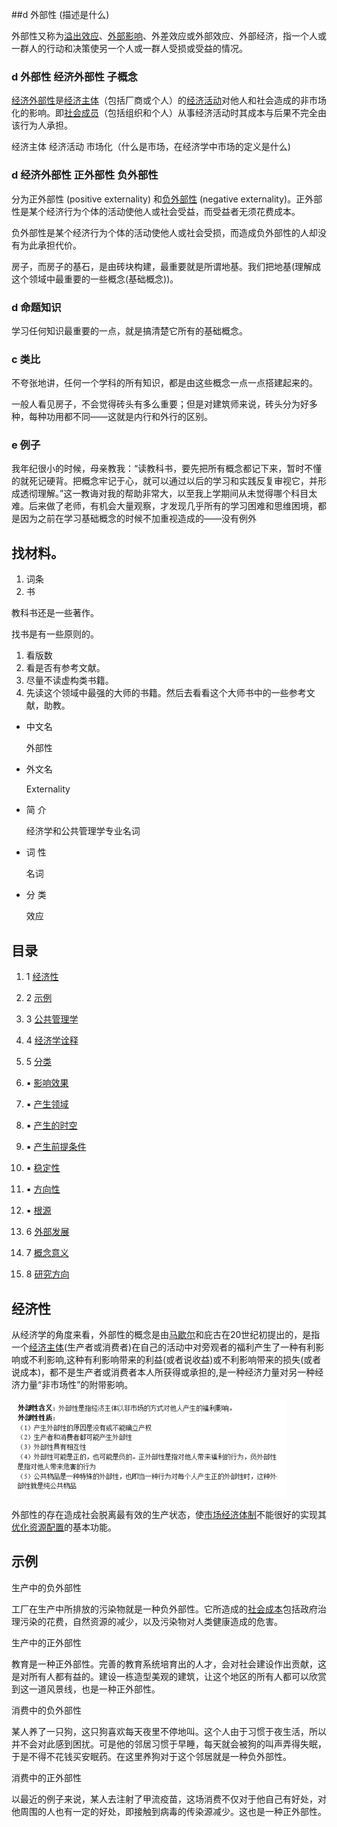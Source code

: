

##d 外部性  (描述是什么)

外部性又称为[溢出效应](https://baike.baidu.com/item/溢出效应/6809311)、[外部影响](https://baike.baidu.com/item/外部影响)、外差效应或外部效应、外部经济，指一个人或一群人的行动和决策使另一个人或一群人受损或受益的情况。

### d 外部性   经济外部性   子概念 

[经济外部性](https://baike.baidu.com/item/经济外部性/8023413)是[经济主体](https://baike.baidu.com/item/经济主体/11059502)（包括厂商或个人）的[经济活动](https://baike.baidu.com/item/经济活动/796581)对他人和社会造成的非市场化的影响。即[社会成员](https://baike.baidu.com/item/社会成员/401514)（包括组织和个人）从事经济活动时其成本与后果不完全由该行为人承担。



经济主体 经济活动 市场化（什么是市场，在经济学中市场的定义是什么)



### d 经济外部性  正外部性 负外部性

分为正外部性 (positive externality) 和[负外部性](https://baike.baidu.com/item/负外部性/813994) (negative externality)。正外部性是某个经济行为个体的活动使他人或社会受益，而受益者无须花费成本。



负外部性是某个经济行为个体的活动使他人或社会受损，而造成负外部性的人却没有为此承担代价。





房子，而房子的基石，是由砖块构建，最重要就是所谓地基。我们把地基(理解成这个领域中最重要的一些概念(基础概念))。

### d 命题知识

学习任何知识最重要的一点，就是搞清楚它所有的基础概念。

### c 类比 

不夸张地讲，任何一个学科的所有知识，都是由这些概念一点一点搭建起来的。

一般人看见房子，不会觉得砖头有多么重要；但是对建筑师来说，砖头分为好多种，每种功用都不同——这就是内行和外行的区别。

### e 例子

我年纪很小的时候，母亲教我：“读教科书，要先把所有概念都记下来，暂时不懂的就死记硬背。把概念牢记于心，就可以通过以后的学习和实践反复审视它，并形成透彻理解。”这一教诲对我的帮助非常大，以至我上学期间从未觉得哪个科目太难。后来做了老师，有机会大量观察，才发现几乎所有的学习困难和思维困境，都是因为之前在学习基础概念的时候不加重视造成的——没有例外



## 找材料。

1. 词条
2. 书

教科书还是一些著作。

找书是有一些原则的。



1. 看版数
2. 看是否有参考文献。
3. 尽量不读虚构类书籍。
4. 先读这个领域中最强的大师的书籍。然后去看看这个大师书中的一些参考文献，助教。



* 中文名

    外部性

* 外文名

    Externality

* 简  介

    经济学和公共管理学专业名词

* 词  性

    名词

* 分  类

    效应

## 目录

1. 1 [经济性](https://baike.baidu.com/item/外部性/11018717?fr=aladdin#1)
2. 2 [示例](https://baike.baidu.com/item/外部性/11018717?fr=aladdin#2)
3. 3 [公共管理学](https://baike.baidu.com/item/外部性/11018717?fr=aladdin#3)
4. 4 [经济学诠释](https://baike.baidu.com/item/外部性/11018717?fr=aladdin#4)
5. 5 [分类](https://baike.baidu.com/item/外部性/11018717?fr=aladdin#5)

1. ▪ [影响效果](https://baike.baidu.com/item/外部性/11018717?fr=aladdin#5_1)
2. ▪ [产生领域](https://baike.baidu.com/item/外部性/11018717?fr=aladdin#5_2)
3. ▪ [产生的时空](https://baike.baidu.com/item/外部性/11018717?fr=aladdin#5_3)
4. ▪ [产生前提条件](https://baike.baidu.com/item/外部性/11018717?fr=aladdin#5_4)
5. ▪ [稳定性](https://baike.baidu.com/item/外部性/11018717?fr=aladdin#5_5)
6. ▪ [方向性](https://baike.baidu.com/item/外部性/11018717?fr=aladdin#5_6)

1. ▪ [根源](https://baike.baidu.com/item/外部性/11018717?fr=aladdin#5_7)
2. 6 [外部发展](https://baike.baidu.com/item/外部性/11018717?fr=aladdin#6)
3. 7 [概念意义](https://baike.baidu.com/item/外部性/11018717?fr=aladdin#7)
4. 8 [研究方向](https://baike.baidu.com/item/外部性/11018717?fr=aladdin#8)



## 经济性

从经济学的角度来看，外部性的概念是由[马歇尔](https://baike.baidu.com/item/马歇尔/1917)和庇古在20世纪初提出的，是指一个[经济主体](https://baike.baidu.com/item/经济主体)(生产者或消费者)在自己的活动中对旁观者的福利产生了一种有利影响或不利影响,这种有利影响带来的利益(或者说收益)或不利影响带来的损失(或者说成本)，都不是生产者或消费者本人所获得或承担的,是一种经济力量对另一种经济力量“非市场性”的附带影响。

[ ![img](6.14%20%E5%A4%96%E9%83%A8%E6%80%A7.assets/format,f_auto.png) ](https://baike.baidu.com/pic/外部性/11018717/0/91529822720e0cf323d839bb0046f21fbe09aa47?fr=lemma&ct=single)

外部性的存在造成社会脱离最有效的生产状态，使[市场经济体制](https://baike.baidu.com/item/市场经济体制)不能很好的实现其[优化资源配置](https://baike.baidu.com/item/优化资源配置)的基本功能。



## 示例

生产中的负外部性

工厂在生产中所排放的污染物就是一种负外部性。它所造成的[社会成本](https://baike.baidu.com/item/社会成本)包括政府治理污染的花费，自然资源的减少，以及污染物对人类健康造成的危害。

生产中的正外部性

教育是一种正外部性。完善的教育系统培育出的人才，会对社会建设作出贡献，这是对所有人都有益的。建设一栋造型美观的建筑，让这个地区的所有人都可以欣赏到这一道风景线，也是一种正外部性。

消费中的负外部性

某人养了一只狗，这只狗喜欢每天夜里不停地叫。这个人由于习惯于夜生活，所以并不会对此感到困扰。可是他的邻居习惯于早睡，每天就会被狗的叫声弄得失眠，于是不得不花钱买安眠药。在这里养狗对于这个邻居就是一种负外部性。

消费中的正外部性

以最近的例子来说，某人去注射了甲流疫苗，这场消费不仅对于他自己有好处，对他周围的人也有一定的好处，即接触到病毒的传染源减少。这也是一种正外部性。
